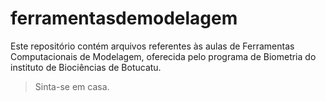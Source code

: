 # ferramentasdemodelagem

Este repositório contém arquivos referentes às aulas de Ferramentas Computacionais de Modelagem, oferecida pelo programa de Biometria do instituto de Biociências de Botucatu.

> Sinta-se em casa.